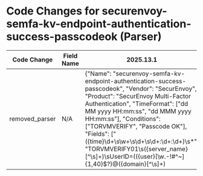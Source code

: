# Code Changes for securenvoy-semfa-kv-endpoint-authentication-success-passcodeok (Parser)

| Code Change | Field Name | 2025.13.1 | 2025.14.1 |
|-------------|------------|-----------|------------|
| removed_parser | N/A | {"Name": "securenvoy-semfa-kv-endpoint-authentication-success-passcodeok", "Vendor": "SecurEnvoy", "Product": "SecurEnvoy Multi-Factor Authentication", "TimeFormat": ["dd MM yyyy HH:mm:ss", "dd MMM yyyy HH:mm:ss"], "Conditions": ["TORVMVERIFY", "Passcode OK"], "Fields": ["({time}\d+\s\w+\s\d+\s\d+:\d+:\d+)\s*", "TORVMVERIFY01\s({server_name}[^\s]+)\sUserID=(({user}[\w\.\-\!\#\^\~]{1,40}\$?)@({domain}[^\s]+)|({=user}[^\s]+))\s({auth_method}Passcode OK)", "ClientIP=({src_ip}((([0-9a-fA-F.]{0,4}):{1,2}){1,7}([0-9a-fA-F]){0,4})|(((25[0-5]|(2[0-4]|1\d|[0-9]|)\d)\.?\b){4}))(:({src_port}\d+))?", "RemoteID=({dest_ip}((([0-9a-fA-F.]{0,4}):{1,2}){1,7}([0-9a-fA-F]){0,4})|(((25[0-5]|(2[0-4]|1\d|[0-9]|)\d)\.?\b){4}))(:({dest_port}\d+))?"], "ParserVersion": "v1.0.0"} | N/A |